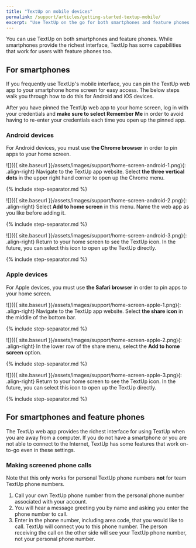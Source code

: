 ```yaml
---
title: "TextUp on mobile devices"
permalink: /support/articles/getting-started-textup-mobile/
excerpt: "Use TextUp on the go for both smartphones and feature phones."
---
```


You can use TextUp on both smartphones and feature phones. While smartphones provide the richest interface, TextUp has some capabilities that work for users with feature phones too.

## For smartphones

If you frequently use TextUp's mobile interface, you can pin the TextUp web app to your smartphone home screen for easy access. The below steps walk you through how to do this for Android and iOS devices.

After you have pinned the TextUp web app to your home screen, log in with your credentials and **make sure to select Remember Me** in order to avoid having to re-enter your credentials each time you open up the pinned app.

### Android devices

For Android devices, you must use **the Chrome browser** in order to pin apps to your home screen.

![]({{ site.baseurl }}/assets/images/support/home-screen-android-1.png){: .align-right} Navigate to the TextUp app website. Select **the three vertical dots** in the upper right hand corner to open up the Chrome menu.

{% include step-separator.md %}

![]({{ site.baseurl }}/assets/images/support/home-screen-android-2.png){: .align-right} Select **Add to home screen** in this menu. Name the web app as you like before adding it.

{% include step-separator.md %}

![]({{ site.baseurl }}/assets/images/support/home-screen-android-3.png){: .align-right} Return to your home screen to see the TextUp icon. In the future, you can select this icon to open up the TextUp directly.

{% include step-separator.md %}

### Apple devices

For Apple devices, you must use **the Safari browser** in order to pin apps to your home screen.

![]({{ site.baseurl }}/assets/images/support/home-screen-apple-1.png){: .align-right} Navigate to the TextUp app website. Select **the share icon** in the middle of the bottom bar.

{% include step-separator.md %}

![]({{ site.baseurl }}/assets/images/support/home-screen-apple-2.png){: .align-right} In the lower row of the share menu, select the **Add to home screen** option.

{% include step-separator.md %}

![]({{ site.baseurl }}/assets/images/support/home-screen-apple-3.png){: .align-right} Return to your home screen to see the TextUp icon. In the future, you can select this icon to open up the TextUp directly.

{% include step-separator.md %}

## For smartphones and feature phones

The TextUp web app provides the richest interface for using TextUp when you are away from a computer. If you do not have a smartphone or you are not able to connect to the Internet, TextUp has some features that work on-to-go even in these settings.

### Making screened phone calls

Note that this only works for personal TextUp phone numbers **not** for team TextUp phone numbers.

1. Call your own TextUp phone number from the personal phone number associated with your account.
1. You will hear a message greeting you by name and asking you enter the phone number to call.
1. Enter in the phone number, including area code, that you would like to call. TextUp will connect you to this phone number. The person receiving the call on the other side will see your TextUp phone number, not your personal phone number.
